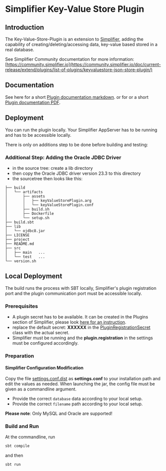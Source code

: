 # Simplifier Key-Value Store Plugin

## Introduction

The Key-Value-Store-Plugin is an extension to [Simplifier](http://simplifier.io), adding the capability
of creating/deleting/accessing data, key-value based stored in a real database.

See Simplifier Community documentation for more information: [https://community.simplifier.io](https://community.simplifier.io/doc/current-release/extend/plugins/list-of-plugins/keyvaluestore-json-store-plugin/)


## Documentation

See here for a short [Plugin documentation markdown](./documentation/manual.md).
or for or a short [Plugin documentation PDF](./documentation/manual.pdf).


## Deployment

You can run the plugin locally. Your Simplifier AppServer has to be running and has to be accessible locally.

There is only on additions step to be done before building and testing:


### Additional Step: Adding the Oracle JDBC Driver
- in the source tree: create a lib directory
- then copy the Oracle JDBC driver version 23.3 to this directory
- the sourcetree then looks like this:
```
├── build
│   └── artifacts
│       ├── assets
│       │   ├── keyValueStorePlugin.arg
│       │   └── keyValueStorePlugin.conf
│       ├── build.sh
│       ├── Dockerfile
│       └── setup.sh
├── build.sbt
├── lib
│   └── ojdbc8.jar
├── LICENSE
├── project
├── README.md
├── src
│   ├── main   ...
│   └── test   ...
└── version.sh

```



## Local Deployment

The build runs the process with SBT locally, Simplifier's plugin registration port and the plugin communication port must be accessible locally.


### Prerequisites

- A plugin secret has to be available. It can be created in the Plugins section of Simplifier,
  please look [here for an instruction](https://community.simplifier.io/doc/current-release/extend/plugins/plugin-secrets/).
- replace the default secret: <b>XXXXXX</b> in the [PluginRegistrationSecret](./src/main/scala/byDeployment/PluginRegistrationSecret.scala)
  class with the actual secret.
- Simplifier must be running and the <b>plugin.registration</b> in the settings must be configured accordingly.


### Preparation

#### Simplifier Configuration Modification

Copy the file [settings.conf.dist](./src/main/resources/settings.conf.dist) as <b>settings.conf</b> to your installation path and edit the values as needed.
When launching the jar, the config file must be given as a commandline argument.


- Provide the correct ```database``` data according to your local setup.
- Provide the correct ```filename``` path according to your local setup.

__Please note__: Only MySQL and Oracle are supported!


### Build and Run

At the commandline, run
```bash
sbt compile
```

and then

```bash
sbt run
```